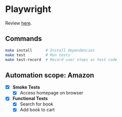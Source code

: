 # Playwright

Review [here](https://github.com/rbaduman/start-testing/tree/main/docs/toolbox/framework/playwright.md).

## Commands

```sh
make install      # Install dependencies
make test         # Run tests
make test-record  # Record user steps as test code
```

## Automation scope: Amazon

- [x] **Smoke Tests**
  - [x] Access homepage on browser
- [x] **Functional Tests**
  - [x] Search for book
  - [x] Add book to cart

